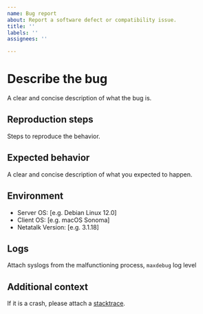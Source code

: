 ```yaml
---
name: Bug report
about: Report a software defect or compatibility issue.
title: ''
labels: ''
assignees: ''

---
```


# Describe the bug

A clear and concise description of what the bug is.

## Reproduction steps

Steps to reproduce the behavior.

## Expected behavior

A clear and concise description of what you expected to happen.

## Environment

- Server OS: [e.g. Debian Linux 12.0]
- Client OS: [e.g. macOS Sonoma]
- Netatalk Version: [e.g. 3.1.18]

## Logs

Attach syslogs from the malfunctioning process, `maxdebug` log level

## Additional context

If it is a crash, please attach a [stacktrace](https://github.com/Netatalk/netatalk/wiki/Using-GDB-to-Analyze-a-Crash).
